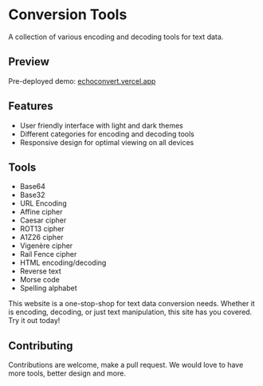 # Conversion Tools

A collection of various encoding and decoding tools for text data. 

## Preview

Pre-deployed demo: [echoconvert.vercel.app](https://echoconvert.vercel.app/)

## Features
- User friendly interface with light and dark themes
- Different categories for encoding and decoding tools
- Responsive design for optimal viewing on all devices

## Tools
- Base64
- Base32
- URL Encoding
- Affine cipher
- Caesar cipher
- ROT13 cipher
- A1Z26 cipher
- Vigenère cipher
- Rail Fence cipher
- HTML encoding/decoding
- Reverse text
- Morse code
- Spelling alphabet

This website is a one-stop-shop for text data conversion needs. Whether it is encoding, decoding, or just text manipulation, this site has you covered. Try it out today!

## Contributing

Contributions are welcome, make a pull request. We would love to have more tools, better design and more.
